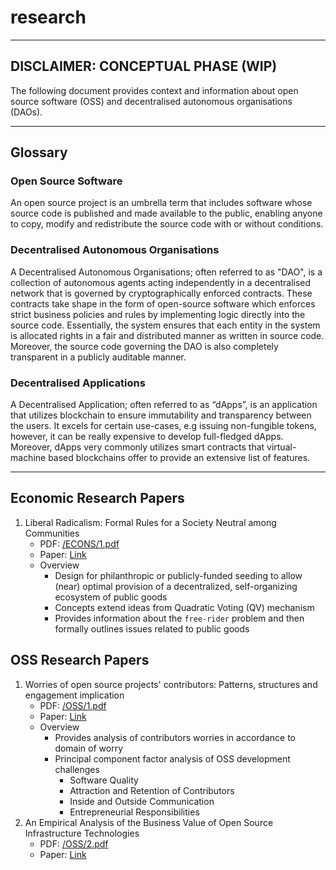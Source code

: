 # research

---

## DISCLAIMER: CONCEPTUAL PHASE (WIP)

The following document provides context and information about open source software (OSS) and decentralised autonomous organisations (DAOs).

---

## Glossary

### Open Source Software

An open source project is an umbrella term that includes software whose source code is published and made available to the public, enabling anyone to copy, modify and redistribute the source code with or without conditions.

### Decentralised Autonomous Organisations

A Decentralised Autonomous Organisations; often referred to as "DAO", is a collection of autonomous agents acting independently in a decentralised network that is governed by cryptographically enforced contracts. These contracts take shape in the form of open-source software which enforces strict business policies and rules by implementing logic directly into the source code. Essentially, the system ensures that each entity in the system is allocated rights in a fair and distributed manner as written in source code. Moreover, the source code governing the DAO is also completely transparent in a publicly auditable manner.

### Decentralised Applications

A Decentralised Application; often referred to as “dApps”, is an application that utilizes blockchain to ensure immutability and transparency between the users. It excels for certain use-cases, e.g issuing non-fungible tokens, however, it can be really expensive to develop full-fledged dApps. Moreover, dApps very commonly utilizes smart contracts that virtual-machine based blockchains offer to provide an extensive list of features.

---

## Economic Research Papers

1. Liberal Radicalism: Formal Rules for a Society Neutral among Communities
   - PDF: [/ECONS/1.pdf](./ECONS/1.pdf)
   - Paper: [Link](https://arxiv.org/pdf/1809.06421.pdf)
   - Overview
     - Design for philanthropic or publicly-funded seeding to allow (near) optimal provision of a decentralized, self-organizing ecosystem of public goods
     - Concepts extend ideas from Quadratic Voting (QV) mechanism
     - Provides information about the `free-rider` problem and then formally outlines issues related to public goods

## OSS Research Papers

1. Worries of open source projects' contributors: Patterns, structures and engagement implication
   - PDF: [/OSS/1.pdf](./OSS/1.pdf)
   - Paper: [Link](https://www.sciencedirect.com/science/article/pii/S0747563219300573)
   - Overview
     - Provides analysis of contributors worries in accordance to domain of worry
     - Principal component factor analysis of OSS development challenges
       - Software Quality
       - Attraction and Retention of Contributors
       - Inside and Outside Communication
       - Entrepreneurial Responsibilities
2. An Empirical Analysis of the Business Value of Open Source Infrastructure Technologies
   - PDF: [/OSS/2.pdf](./OSS/2.pdf)
   - Paper: [Link](https://aisel.aisnet.org/cgi/viewcontent.cgi?article=1556&context=jais)

